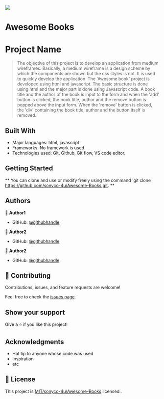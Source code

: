 ![](https://img.shields.io/badge/Microverse-blueviolet)

# Awesome Books

# Project Name

> The objective of this project is to develop an application from medium wireframes. Basically, a medium wireframe is a design scheme by which the components are shown but the css styles is not. It is used to quickly develop the application. The 'Awesome book' project is developed using html and javascript. The basic structure is done using html and the major part is done using Javascript code. A book title and the author of the book is input to the form and when the 'add' button is clicked, the book title, author and the remove button is popped above the input form. When the 'remove' button is clicked, the 'div' containing the book title, author and the button itself is removed. 


## Built With

- Major languages: html, javascript
- Frameworks: No framework is used.
- Technologies used: Git, Github, Git flow, VS code editor.



## Getting Started

** You can clone and use or modify freely using the command 'git clone https://github.com/sonyco-4u/Awesome-Books.git. **




## Authors

👤 **Author1**

- GitHub: [@githubhandle](https://github.com/sonyco-4u/)


👤 **Author2**

- GitHub: [@githubhandle](https://github.com/IsmailChangezi)


👤 **Author2**

- GitHub: [@githubhandle](https://github.com/amare1990)


## 🤝 Contributing

Contributions, issues, and feature requests are welcome!

Feel free to check the [issues page](../../issues/).

## Show your support

Give a ⭐️ if you like this project!

## Acknowledgments

- Hat tip to anyone whose code was used
- Inspiration
- etc

## 📝 License

This project is [MIT/sonyco-4u/Awesome-Books](./LICENSE) licensed..
